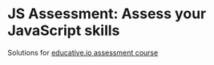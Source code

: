 # JS Assessment: Assess your JavaScript skills
Solutions for [educative.io assessment course](https://www.educative.io/courses/assess-your-javascript-skills)

